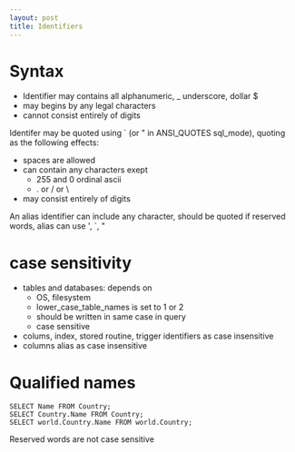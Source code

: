 ```yaml
---
layout: post
title: Identifiers
---
```


# Syntax #

 - Identifier may contains all alphanumeric, _ underscore, dollar $
 - may begins by any legal characters
 - cannot consist entirely of digits

Identifer may be quoted using ` (or " in ANSI_QUOTES sql_mode), quoting as the following effects: 
 - spaces are allowed
 - can contain any characters exept
 	- 255 and 0 ordinal ascii
 	- . or / or \
 - may consist entirely of digits

An alias identifier can include any character, should be quoted if reserved words, alias can use ', `, "

# case sensitivity #

 - tables and databases: depends on 
   - OS, filesystem
   - lower_case_table_names is set to 1 or 2
   - should be written in same case in query
   - case sensitive
 - colums, index, stored routine, trigger identifiers as case insensitive
 - columns alias as case insensitive

# Qualified names #

	SELECT Name FROM Country;
	SELECT Country.Name FROM Country;
	SELECT world.Country.Name FROM world.Country;

Reserved words are not case sensitive
